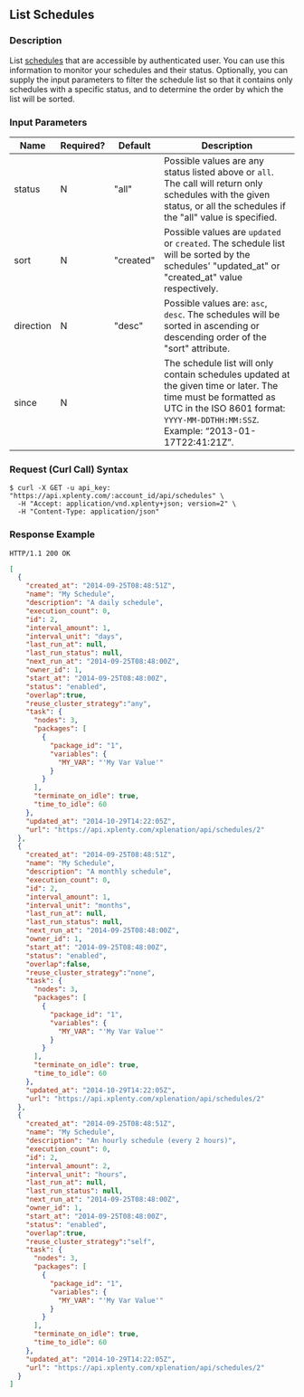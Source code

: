## List Schedules

### Description
List [schedules](https://github.com/xplenty/xplenty-api-doc-v2/blob/master/resources/schedule.md) that are accessible by authenticated user.
You can use this information to monitor your schedules and their status.
Optionally, you can supply the input parameters to filter the schedule list so that it contains only schedules with a specific status, and to determine the order by which the list will be sorted.

### Input Parameters

|Name|Required?|Default|Description|
|----|---------|-------|-----------|
status|N|"all"|Possible values are any status listed above or ```all```. The call will return only schedules with the given status, or all the schedules if the "all" value is specified.
sort|N|"created"|Possible values are ```updated``` or ```created```. The schedule list will be sorted by the schedules' "updated_at" or "created_at" value respectively.
direction|N|"desc"|Possible values are: ```asc```, ```desc```. The schedules will be sorted in ascending or descending order of the "sort" attribute.
since|N| |The schedule list will only contain schedules updated at the given time or later. The time must be formatted as UTC in the ISO 8601 format: ```YYYY-MM-DDTHH:MM:SSZ```. Example: “2013-01-17T22:41:21Z”.


### Request (Curl Call) Syntax
```shell
$ curl -X GET -u api_key: "https://api.xplenty.com/:account_id/api/schedules" \
  -H "Accept: application/vnd.xplenty+json; version=2" \
  -H "Content-Type: application/json"
```
### Response Example
```HTTP
HTTP/1.1 200 OK
```

```json
[
  {
    "created_at": "2014-09-25T08:48:51Z",
    "name": "My Schedule",
    "description": "A daily schedule",
    "execution_count": 0,
    "id": 2,
    "interval_amount": 1,
    "interval_unit": "days",
    "last_run_at": null,
    "last_run_status": null,
    "next_run_at": "2014-09-25T08:48:00Z",
    "owner_id": 1,
    "start_at": "2014-09-25T08:48:00Z",
    "status": "enabled",
    "overlap":true,
    "reuse_cluster_strategy":"any",
    "task": {
      "nodes": 3,
      "packages": [
        {
          "package_id": "1",
          "variables": {
            "MY_VAR": "'My Var Value'"
          }
        }
      ],
      "terminate_on_idle": true,
      "time_to_idle": 60
    },
    "updated_at": "2014-10-29T14:22:05Z",
    "url": "https://api.xplenty.com/xplenation/api/schedules/2"
  },
  {
    "created_at": "2014-09-25T08:48:51Z",
    "name": "My Schedule",
    "description": "A monthly schedule",
    "execution_count": 0,
    "id": 2,
    "interval_amount": 1,
    "interval_unit": "months",
    "last_run_at": null,
    "last_run_status": null,
    "next_run_at": "2014-09-25T08:48:00Z",
    "owner_id": 1,
    "start_at": "2014-09-25T08:48:00Z",
    "status": "enabled",
    "overlap":false,
    "reuse_cluster_strategy":"none",
    "task": {
      "nodes": 3,
      "packages": [
        {
          "package_id": "1",
          "variables": {
            "MY_VAR": "'My Var Value'"
          }
        }
      ],
      "terminate_on_idle": true,
      "time_to_idle": 60
    },
    "updated_at": "2014-10-29T14:22:05Z",
    "url": "https://api.xplenty.com/xplenation/api/schedules/2"
  },
  {
    "created_at": "2014-09-25T08:48:51Z",
    "name": "My Schedule",
    "description": "An hourly schedule (every 2 hours)",
    "execution_count": 0,
    "id": 2,
    "interval_amount": 2,
    "interval_unit": "hours",
    "last_run_at": null,
    "last_run_status": null,
    "next_run_at": "2014-09-25T08:48:00Z",
    "owner_id": 1,
    "start_at": "2014-09-25T08:48:00Z",
    "status": "enabled",
    "overlap":true,
    "reuse_cluster_strategy":"self",
    "task": {
      "nodes": 3,
      "packages": [
        {
          "package_id": "1",
          "variables": {
            "MY_VAR": "'My Var Value'"
          }
        }
      ],
      "terminate_on_idle": true,
      "time_to_idle": 60
    },
    "updated_at": "2014-10-29T14:22:05Z",
    "url": "https://api.xplenty.com/xplenation/api/schedules/2"
  }
]
```
